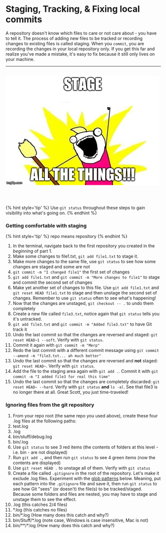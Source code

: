 # Staging, Tracking, &amp; Fixing local commits
A repository doesn't know which files to care or not care about - you have to tell it.  The process of adding new files to be tracked or recording changes to existing files is called staging.  When you `commit`, you are recording the changes in your local repository only.  If you get this far and realize you've made a mistake, it's easy to fix because it still only lives on your machine.

<hr><br>

<div>
    <img src="2-meme.jpg">
</div>

<br><br>


{% hint style='tip' %}
Use `git status` throughout these steps to gain visibility into what's going on.
{% endhint %}

### Getting comfortable with staging

{% hint style='tip' %}
repo means repository
{% endhint %}

1. In the terminal, navigate back to the first repository you created in the *beginning* of part 1.
1. Make some changes to file1.txt, `git add file1.txt` to stage it.
1. Make more changes to the same file, use `git status` to see how some changes are staged and some are not
1. `git commit -m "I changed file1"` the first set of changes
1. `git add file1.txt` and `git commit -m "More changes to file1"` to stage and commit the second set of changes
1. Make yet another set of changes to this file.  Use `git add file1.txt` and `git reset HEAD file1.txt` to stage and then unstage the second set of changes.  Remember to use `git status` often to see what's happening!
1. Now that the changes are unstaged, `git checkout -- .` to undo them completely
1. Create a new file called `file3.txt`, notice again that `git status` tells you it's untracked.
1. `git add file3.txt` and `git commit -m "Added file3.txt"` to have Git track it
1. Undo the last commit so that the changes are reversed and staged: `git reset HEAD~1 --soft`.  Verify with `git status`.
1. Commit it again with `git commit -m "Merp"`
1. Redo the last commit with a different commit message using `git commit --amend -m "file3.txt... ah much better"`
1. Undo the last commit so that the changes are reversed and **not** staged: `git reset HEAD~`.  Verify with `git status`.
1. Add the file to the staging area again with `git add .`.  Commit it with `git commit -m "I added file3 for real this time"`
1. Undo the last commit so that the changes are completely discarded: `git reset HEAD~ --hard`.  Verify with `git status` **and** `ls -al`.  See that file3 is no longer there at all.  Great Scott, you just time-traveled!

### Ignoring files from the git repository

1. From your repo root (the same repo you used above), create these four .log files at the following paths:
  1. test.log
  1. .log
  1. bin/stuff/debug.log
  1. bin/.log
1. Use `git status` to see 3 red items (the contents of folders at this level - i.e. bin - are not displayed)
1. Run `git add .`, and then run `git status` to see 4 green items (now the contents are displayed)
1. Use `git reset HEAD .` to unstage all of them.  Verify with `git status`
1. Create a file called `.gitignore` in the root of the repository.  Let's make it exclude .log files.  Experiment with the [glob patterns](http://bit.ly/MasterGitGlob) below.  Meaning, put each pattern into the `.gitignore` file and save it, then run `git status` to see how Git "sees" (or doesn't) the file(s) to be tracked/staged.  Because some folders and files are nested, you may have to stage and unstage them to see the effect.
  1. .log (this catches 2/4 files)
  1. \*.log (this catches no files)
  1. bin/\*.log (How many does this catch and why?)
  1. bin/Stuff/\*.log (note case, Windows is case insensitive, Mac is not)
  1. bin/\*\*/\*.log (How many does this catch and why?)
